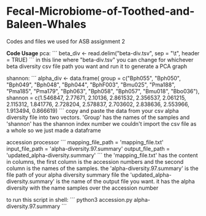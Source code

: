 # Fecal-Microbiome-of-Toothed-and-Baleen-Whales
Codes and files we used for ASB assignment 2

**Code Usage**
pca:
´´´
beta_div <- read.delim("beta-div.tsv", sep = "\t", header = TRUE)
´´´
in this line where "beta-div.tsv" you can change for whichever beta diversity csv file path you want and run it to generate a PCA graph

shannon:
´´´
alpha_div <- data.frame(
  group = c("Bph055", "Bph050", "Bph049", "Bph048", "Bph044", "BphF003", "Bmu025", 
            "Pma188", "Pma185", "Pma179", "Bph063", "Bph058", "Bph057", "Bmu018", "Bbo036"),
  shannon = c(1.546847, 2.77671, 2.10136, 2.861532, 2.356537, 2.061215, 2.115312, 
              1.841776, 2.728204, 2.578837, 2.703602, 2.838636, 2.553966, 1.913494, 0.866619)
´´´
copy and paste the data from your csv alpha diversity file into two vectors. 'Group' has the names of the samples and 'shannon' has the shannon index number we couldn't import the csv file as a whole so we just made a dataframe

accession processor 
´´´
mapping_file_path = 'mapping_file.txt'
input_file_path = 'alpha-diversity.97.summary'
output_file_path = 'updated_alpha-diversity.summary'
´´´
the 'mapping_file.txt' has the content in columns, the first column is the accession numbers and the second column is the names of the samples.
the 'alpha-diversity.97.summary' is the file path of your alpha diversity summary file 
the 'updated_alpha-diversity.summary' is the name of the output file you want. it has the alpha diversity with the name samples over the accession number

to run this script in shell:
´´´
python3 accession.py alpha-diversity.97.summary
´´´
